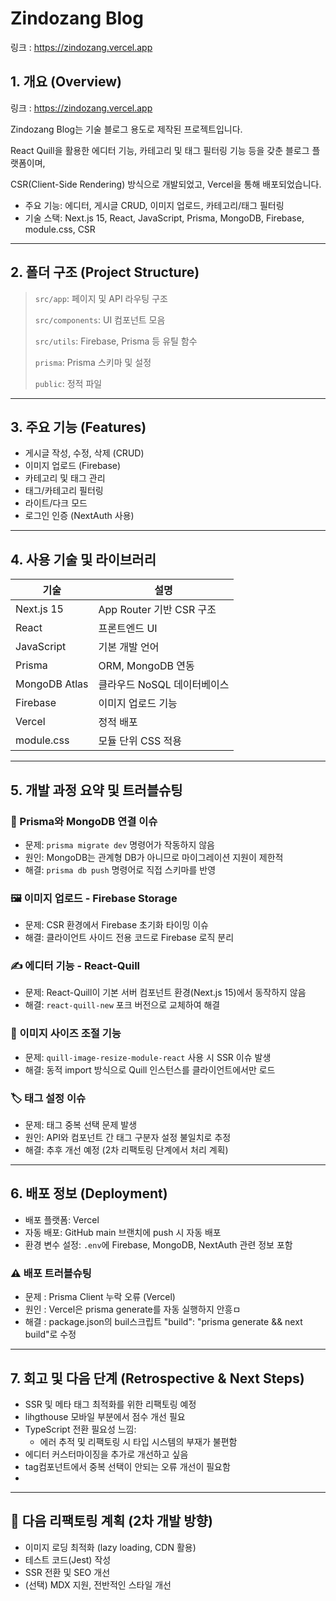 # Zindozang Blog

링크 : https://zindozang.vercel.app

## 1. 개요 (Overview)

링크 : https://zindozang.vercel.app

Zindozang Blog는 기술 블로그 용도로 제작된 프로젝트입니다.

React Quill을 활용한 에디터 기능, 카테고리 및 태그 필터링 기능 등을 갖춘 블로그 플랫폼이며,

CSR(Client-Side Rendering) 방식으로 개발되었고, Vercel을 통해 배포되었습니다.

- 주요 기능: 에디터, 게시글 CRUD, 이미지 업로드, 카테고리/태그 필터링
- 기술 스택: Next.js 15, React, JavaScript, Prisma, MongoDB, Firebase, module.css, CSR

---

## 2. 폴더 구조 (Project Structure)

> `src/app`: 페이지 및 API 라우팅 구조
>
> `src/components`: UI 컴포넌트 모음
>
> `src/utils`: Firebase, Prisma 등 유틸 함수
>
> `prisma`: Prisma 스키마 및 설정
>
> `public`: 정적 파일

---

## 3. 주요 기능 (Features)

- 게시글 작성, 수정, 삭제 (CRUD)
- 이미지 업로드 (Firebase)
- 카테고리 및 태그 관리
- 태그/카테고리 필터링
- 라이트/다크 모드
- 로그인 인증 (NextAuth 사용)

---

## 4. 사용 기술 및 라이브러리

| 기술          | 설명                        |
| ------------- | --------------------------- |
| Next.js 15    | App Router 기반 CSR 구조    |
| React         | 프론트엔드 UI               |
| JavaScript    | 기본 개발 언어              |
| Prisma        | ORM, MongoDB 연동           |
| MongoDB Atlas | 클라우드 NoSQL 데이터베이스 |
| Firebase      | 이미지 업로드 기능          |
| Vercel        | 정적 배포                   |
| module.css    | 모듈 단위 CSS 적용          |

---

## 5. 개발 과정 요약 및 트러블슈팅

### 🔧 Prisma와 MongoDB 연결 이슈

- 문제: `prisma migrate dev` 명령어가 작동하지 않음
- 원인: MongoDB는 관계형 DB가 아니므로 마이그레이션 지원이 제한적
- 해결: `prisma db push` 명령어로 직접 스키마를 반영

### 🖼️ 이미지 업로드 - Firebase Storage

- 문제: CSR 환경에서 Firebase 초기화 타이밍 이슈
- 해결: 클라이언트 사이드 전용 코드로 Firebase 로직 분리

### ✍️ 에디터 기능 - React-Quill

- 문제: React-Quill이 기본 서버 컴포넌트 환경(Next.js 15)에서 동작하지 않음
- 해결: `react-quill-new` 포크 버전으로 교체하여 해결

### 🔧 이미지 사이즈 조절 기능

- 문제: `quill-image-resize-module-react` 사용 시 SSR 이슈 발생
- 해결: 동적 import 방식으로 Quill 인스턴스를 클라이언트에서만 로드

### 🏷️ 태그 설정 이슈

- 문제: 태그 중복 선택 문제 발생
- 원인: API와 컴포넌트 간 태그 구분자 설정 불일치로 추정
- 해결: 추후 개선 예정 (2차 리팩토링 단계에서 처리 계획)

---

## 6. 배포 정보 (Deployment)

- 배포 플랫폼: Vercel
- 자동 배포: GitHub main 브랜치에 push 시 자동 배포
- 환경 변수 설정: `.env`에 Firebase, MongoDB, NextAuth 관련 정보 포함

### ⚠️ 배포 트러블슈팅

- 문제 : Prisma Client 누락 오류 (Vercel)
- 원인 : Vercel은 prisma generate를 자동 실행하지 안흥ㅁ
- 해결 : package.json의 buil스크립트 "build": "prisma generate && next build"로 수정

---

## 7. 회고 및 다음 단계 (Retrospective & Next Steps)

- SSR 및 메타 태그 최적화를 위한 리팩토링 예정
- lihgthouse 모바일 부분에서 점수 개선 필요
- TypeScript 전환 필요성 느낌:
  - 에러 추적 및 리팩토링 시 타입 시스템의 부재가 불편함
- 에디터 커스터마이징을 추가로 개선하고 싶음
- tag컴포넌트에서 중복 선택이 안되는 오류 개선이 필요함
-

---

## 📌 다음 리팩토링 계획 (2차 개발 방향)

- 이미지 로딩 최적화 (lazy loading, CDN 활용)
- 테스트 코드(Jest) 작성
- SSR 전환 및 SEO 개선
- (선택) MDX 지원, 전반적인 스타일 개선
